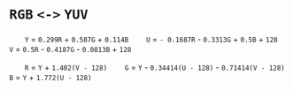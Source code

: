 # `RGB` `<->` `YUV`

　　`Y` = `0.299R` + `0.587G` + `0.114B` 
　　`U` = `- 0.1687R` - `0.3313G` + `0.5B` + `128` 
　　`V` = `0.5R` - `0.4187G` - `0.0813B` + `128` 

　　`R` = `Y` + `1.402(V - 128)` 
　　`G` = `Y` - `0.34414(U - 128)` - `0.71414(V - 128)` 
　　`B` = `Y` + `1.772(U - 128)`

